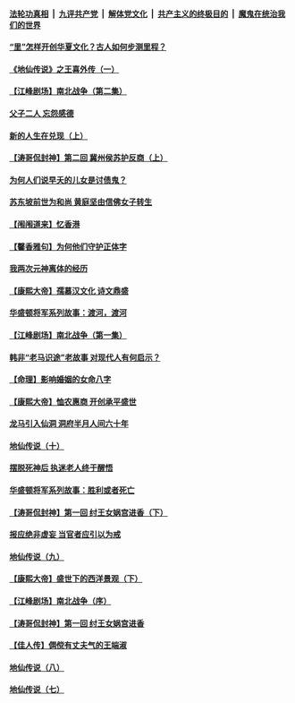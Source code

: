 

####  [法轮功真相](../../../../basic/blob/master/README.md?t=07231502) &nbsp;|&nbsp; [九评共产党](../../../../9ping.md/blob/master/README.md?t=07231502) &nbsp;|&nbsp; [解体党文化](../../../../jtdwh.md/blob/master/README.md?t=07231502)  &nbsp;|&nbsp; [共产主义的终极目的](../../../../gczydzjmd.md/blob/master/README.md?t=07231502) &nbsp;|&nbsp; [魔鬼在统治我们的世界](../../../../mgztzwmdsj.md/blob/master/README.md?t=07231502) 

#### [“里”怎样开创华夏文化？古人如何步测里程？](../pages/prog647/a102900304.md?t=07231502) 

#### [《地仙传说》之王喜外传（一）](../pages/prog647/a102900294.md?t=07231502) 

#### [【江峰剧场】南北战争（第二集）](../pages/prog647/a102900110.md?t=07231502) 

#### [父子二人 忘怨感德](../pages/prog647/a102899550.md?t=07231502) 

#### [新的人生在兑现（上）](../pages/prog647/a102899531.md?t=07231502) 

#### [【涛哥侃封神】第二回 冀州侯苏护反商（上）](../pages/prog647/a102899429.md?t=07231502) 

#### [为何人们说早夭的儿女是讨债鬼？](../pages/prog647/a102898632.md?t=07231502) 

#### [苏东坡前世为和尚 黄庭坚由信佛女子转生](../pages/prog647/a102898624.md?t=07231502) 

#### [【闱闱道来】忆香港](../pages/prog647/a102898533.md?t=07231502) 

#### [【馨香雅句】为何他们守护正体字](../pages/prog647/a102897749.md?t=07231502) 

#### [我两次元神离体的经历](../pages/prog647/a102897746.md?t=07231502) 

#### [【康熙大帝】孺慕汉文化 诗文鼎盛](../pages/prog647/a102897642.md?t=07231502) 

#### [华盛顿将军系列故事：渡河，渡河](../pages/prog647/a102897198.md?t=07231502) 

#### [【江峰剧场】南北战争（第一集）](../pages/prog647/a102897188.md?t=07231502) 

#### [韩非“老马识途”老故事 对现代人有何启示？](../pages/prog647/a102896712.md?t=07231502) 

#### [【命理】影响婚姻的女命八字](../pages/prog647/a102896664.md?t=07231502) 

#### [【康熙大帝】恤农惠商 开创承平盛世](../pages/prog647/a102896507.md?t=07231502) 

#### [龙马引入仙洞 洞府半月人间六十年](../pages/prog647/a102895864.md?t=07231502) 

#### [地仙传说（十）](../pages/prog647/a102895856.md?t=07231502) 

#### [摆脱死神后 执迷老人终于醒悟](../pages/prog647/a102895851.md?t=07231502) 

#### [华盛顿将军系列故事：胜利或者死亡](../pages/prog647/a102895731.md?t=07231502) 

#### [【涛哥侃封神】第一回 纣王女娲宫进香（下）](../pages/prog647/a102895712.md?t=07231502) 

#### [报应绝非虚妄 当官者应引以为戒](../pages/prog647/a102894994.md?t=07231502) 

#### [地仙传说（九）](../pages/prog647/a102894987.md?t=07231502) 

#### [【康熙大帝】盛世下的西洋景观（下）](../pages/prog647/a102894890.md?t=07231502) 

#### [【江峰剧场】南北战争（序）](../pages/prog647/a102894721.md?t=07231502) 

#### [【涛哥侃封神】第一回 纣王女娲宫进香](../pages/prog647/a102894437.md?t=07231502) 

#### [【佳人传】倜傥有丈夫气的王端淑](../pages/prog647/a102894241.md?t=07231502) 

#### [地仙传说（八）](../pages/prog647/a102894230.md?t=07231502) 

#### [地仙传说（七）](../pages/prog647/a102893391.md?t=07231502) 

